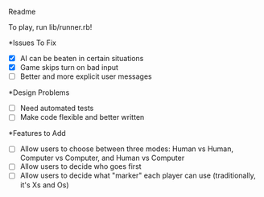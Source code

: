 Readme

To play, run lib/runner.rb!

*Issues To Fix
- [X] AI can be beaten in certain situations
- [X] Game skips turn on bad input
- [ ] Better and more explicit user messages

*Design Problems
- [ ] Need automated tests
- [ ] Make code flexible and better written

*Features to Add
- [ ] Allow users to choose between three modes: Human vs Human, Computer vs Computer, and Human vs Computer
- [ ] Allow users to decide who goes first
- [ ] Allow users to decide what "marker" each player can use (traditionally, it's Xs and Os)